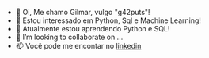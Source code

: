 - 👋 Oi, Me chamo Gilmar, vulgo "g42puts"!
- 👀 Estou interessado em Python, Sql e Machine Learning!
- 🌱 Atualmente estou aprendendo Python e SQL!
- 💞️ I’m looking to collaborate on ...
- 📫 Você pode me encontar no <a href="https://www.linkedin.com/in/gilmar-tavares-218635143/" target="_blank"> linkedin </a>

<!---
g42puts/g42puts is a ✨ special ✨ repository because its `README.md` (this file) appears on your GitHub profile.
You can click the Preview link to take a look at your changes.
--->
